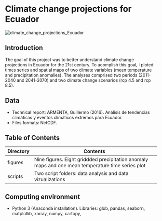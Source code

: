 # Climate change projections for Ecuador

![climate_change_projections_Ecuador](climate_change_projections_Ecuador(1).png)

## Introduction

The goal of this project was to better understand climate change projections in Ecuador for the 21st century. To acomplish this goal, I ploted times series
and spatial maps of two climate variables (mean temperature and precipitation anomalies). The analyses comprised two periods (2011-2040 and 2041-2070) 
and two climate change scenarios (rcp 4.5 and rcp 8.5). 

## Data

* Technical report: ARMENTA, Guillermo (2016). Análisis de tendencias climáticas y eventos climáticos extremos para Ecuador.
* Files formats: NetCDF.

## Table of Contents

| Directory  | Contents  |
|---|---|
|  figures | Nine figures. Eight griddded precipitation anomaly maps and one mean temperature time series plot|
| scripts  | Two script folders: data analysis and data vizualizations|

## Computing environment

* Python 3 (Anaconda installation). Libraries: glob, pandas, seaborn, matplotlib, xarray, numpy, cartopy, 
